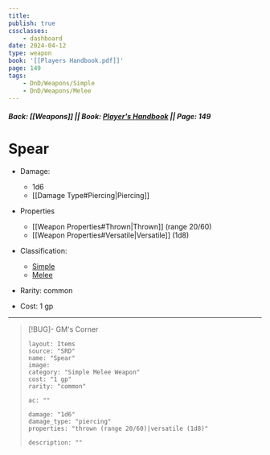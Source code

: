 ```yaml
---
title:
publish: true
cssclasses:
    - dashboard
date: 2024-04-12
type: weapon
book: '[[Players Handbook.pdf]]'
page: 149
tags:
    - DnD/Weapons/Simple
    - DnD/Weapons/Melee
---
```


##### Back: [[Weapons]] || Book: [Player's Handbook](https://drive.google.com/drive/folders/1O5bhpYizcIT5xxAoLOuzCRht_PVS7VSG?usp=sharing) || Page: 149

# Spear


- Damage:
    - 1d6
	- [[Damage Type#Piercing|Piercing]]
- Properties
    - [[Weapon Properties#Thrown|Thrown]] (range 20/60)
    - [[Weapon Properties#Versatile|Versatile]] (1d8)

- Classification:
    - [Simple](https://benl0.github.io/The-Editors-Dungeon/tags/DnD/Weapons/Simple)
    - [Melee](https://benl0.github.io/The-Editors-Dungeon/tags/DnD/Weapons/Melee)
- Rarity: common
- Cost: 1 gp

> 

---

> [!BUG]- GM's Corner
>
> ```statblock
> layout: Items
> source: "SRD"
> name: "Spear"
> image: 
> category: "Simple Melee Weapon"
> cost: "1 gp"
> rarity: "common"
>
> ac: ""
>
> damage: "1d6"
> damage_type: "piercing"
> properties: "thrown (range 20/60)|versatile (1d8)"
>
> description: ""
> ```
